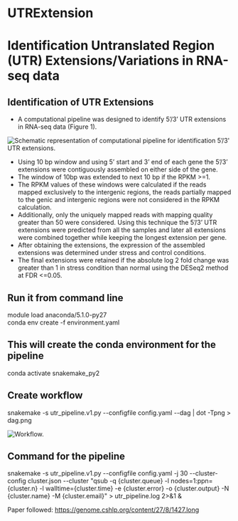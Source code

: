 # UTRExtension
# Identification Untranslated Region (UTR) Extensions/Variations in RNA-seq data

## Identification of UTR Extensions
* A computational pipeline was designed to identify 5’/3’ UTR extensions in RNA-seq data (Figure 1).

![Schematic representation of computational pipeline for identification 5’/3' UTR extensions.](https://github.rcac.purdue.edu/BioinformaticsCore/UTRExtension/blob/master/workflow.png)
* Using 10 bp window and using 5’ start and 3’ end of each gene the 5’/3’ extensions were contiguously assembled on either side of the gene. 
* The window of 10bp was extended to next 10 bp if the RPKM >=1. 
* The RPKM values of these windows were calculated if the reads mapped exclusively to the intergenic regions, the reads partially mapped to the genic and intergenic regions were not considered in the RPKM calculation. 
* Additionally, only the uniquely mapped reads with mapping quality greater than 50 were considered. Using this technique the 5’/3’ UTR extensions were predicted from all the samples and later all extensions were combined together while keeping the longest extension per gene. 
* After obtaining the extensions, the expression of the assembled extensions was determined under stress and control conditions.
* The final extensions were retained if the absolute log 2 fold change was greater than 1 in stress condition than normal using the DESeq2  method at FDR <=0.05. 


## Run it from command line

module load anaconda/5.1.0-py27  
conda env create -f environment.yaml  

## This will create the conda environment for the pipeline
conda activate snakemake_py2  

## Create workflow
snakemake -s utr_pipeline.v1.py --configfile config.yaml --dag | dot -Tpng > dag.png

![Workflow.](https://github.rcac.purdue.edu/BioinformaticsCore/UTRExtension/blob/master/dag.png)

## Command for the pipeline
snakemake -s utr_pipeline.v1.py --configfile config.yaml -j 30 --cluster-config cluster.json --cluster "qsub -q {cluster.queue} -l nodes=1:ppn={cluster.n} -l walltime={cluster.time} -e {cluster.error} -o {cluster.output} -N {cluster.name} -M {cluster.email}"  > utr_pipeline.log  2>&1 &

Paper followed: https://genome.cshlp.org/content/27/8/1427.long 
